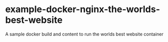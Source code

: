 # example-docker-nginx-the-worlds-best-website
A sample docker build and content to run the worlds best website container

